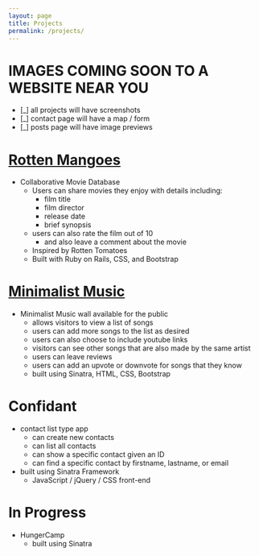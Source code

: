 ```yaml
---
layout: page
title: Projects
permalink: /projects/
---
```


<!-- NEED TO CHANGE PROJECT NAME TO GET ORIGINAL URL -->

# IMAGES COMING SOON TO A WEBSITE NEAR YOU
- [_] all projects will have screenshots
- [_] contact page will have a map / form
- [_] posts page will have image previews

# [Rotten Mangoes](https://github.com/reinhardtcgr/rotten_mangoes)
  - Collaborative Movie Database
    - Users can share movies they enjoy with details including:
      - film title
      - film director
      - release date
      - brief synopsis
    - users can also rate the film out of 10
      - and also leave a comment about the movie
    - Inspired by Rotten Tomatoes
    - Built with Ruby on Rails, CSS, and Bootstrap

# [Minimalist Music](https://minimalist-music.herokuapp.com/)
  - Minimalist Music wall available for the public
    - allows visitors to view a list of songs
    - users can add more songs to the list as desired
    - users can also choose to include youtube links
    - visitors can see other songs that are also made by the same artist
    - users can leave reviews
    - users can add an upvote or downvote for songs that they know
    - built using Sinatra, HTML, CSS, Bootstrap

# Confidant
- contact list type app
  - can create new contacts
  - can list all contacts
  - can show a specific contact given an ID
  - can find a specific contact by firstname, lastname, or email
- built using Sinatra Framework
  - JavaScript / jQuery / CSS front-end


# In Progress
- HungerCamp
  - built using Sinatra

